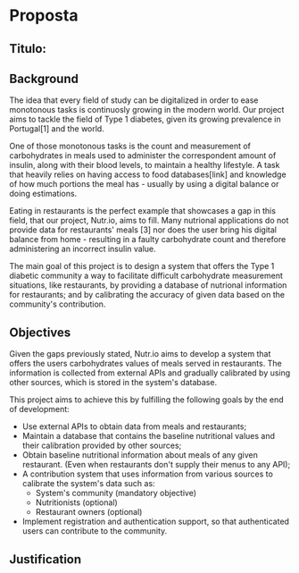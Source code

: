 # Proposta

## Titulo:

## Background

The idea that every field of study can be digitalized in order to ease monotonous tasks is continuosly growing in the modern world. Our project aims to tackle the field of Type 1 diabetes, given its growing prevalence in Portugal[1] and the world.

One of those monotonous tasks is the count and measurement of carbohydrates in meals used to administer the correspondent amount of insulin, along with their blood levels, to maintain a healthy lifestyle. A task that heavily relies on having access to food databases[link] and knowledge of how much portions the meal has - usually by using a digital balance or doing estimations.

Eating in restaurants is the perfect example that showcases a gap in this field, that our project, 
Nutr.io, aims to fill.  Many nutrional applications do not provide data for restaurants' meals [3] nor does the user bring his digital balance from home - resulting in a faulty carbohydrate count and therefore administering an incorrect insulin value.

The main goal of this project is to design a system that offers the Type 1 diabetic community a way to facilitate difficult carbohydrate measurement situations, like restaurants, by providing a database of nutrional information for restaurants; and by calibrating the accuracy of given data based on the community's contribution.

## Objectives

Given the gaps previously stated, Nutr.io aims to develop a system that offers the users carbohydrates values of meals served in restaurants. The information is collected from external APIs and gradually calibrated  by using other sources, which is stored in the system's database.

This project aims to achieve this by fulfilling the following goals by the end of development:

* Use external APIs to obtain data from meals and restaurants;
* Maintain a database that contains the baseline nutritional values and their calibration provided by other sources;
* Obtain baseline nutritional information about meals of any given restaurant. (Even when restaurants don't supply their menus to any API);
* A contribution system that uses information from various sources to calibrate the system's data such as:    
  - System's community (mandatory objective)    
  - Nutritionists (optional)    
  - Restaurant owners (optional)
* Implement registration and authentication support, so that authenticated users can contribute to the community.

## Justification

